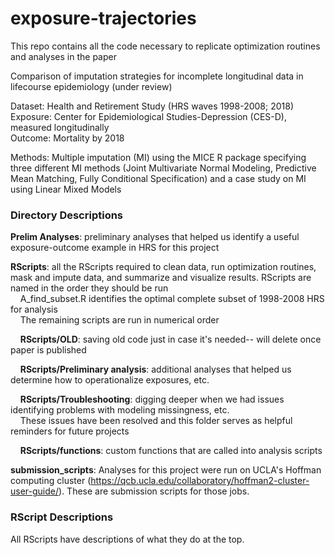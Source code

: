 # exposure-trajectories

This repo contains all the code necessary to replicate optimization routines and analyses in the paper

Comparison of imputation strategies for incomplete longitudinal data in lifecourse epidemiology (under review)

Dataset: Health and Retirement Study (HRS waves 1998-2008; 2018) <br>
Exposure: Center for Epidemiological Studies-Depression (CES-D), measured longitudinally <br>
Outcome: Mortality by 2018 <br>

Methods: Multiple imputation (MI) using the MICE R package specifying three different MI methods (Joint Multivariate Normal Modeling, Predictive Mean Matching, Fully Conditional Specification) and a case study on MI using Linear Mixed Models

### Directory Descriptions
**Prelim Analyses**: preliminary analyses that helped us identify a useful exposure-outcome example in HRS for this project <br>

**RScripts**: all the RScripts required to clean data, run optimization routines, mask and impute data, and summarize and visualize results. RScripts are named in the order they should be run <br> 
&nbsp;&nbsp;&nbsp;&nbsp;A_find_subset.R identifies the optimal complete subset of 1998-2008 HRS for analysis <br>
&nbsp;&nbsp;&nbsp;&nbsp;The remaining scripts are run in numerical order <br>

&nbsp;&nbsp;&nbsp;&nbsp;**RScripts/OLD**: saving old code just in case it's needed-- will delete once paper is published <br>

&nbsp;&nbsp;&nbsp;&nbsp;**RScripts/Preliminary analysis**: additional analyses that helped us determine how to operationalize exposures, etc. <br>

&nbsp;&nbsp;&nbsp;&nbsp;**RScripts/Troubleshooting**: digging deeper when we had issues identifying problems with modeling missingness, etc. <br>
&nbsp;&nbsp;&nbsp;&nbsp;These issues have been resolved and this folder serves as helpful reminders for future projects <br>

&nbsp;&nbsp;&nbsp;&nbsp;**RScripts/functions**: custom functions that are called into analysis scripts <br>

**submission_scripts**: Analyses for this project were run on UCLA's Hoffman computing cluster (https://qcb.ucla.edu/collaboratory/hoffman2-cluster-user-guide/). These are submission scripts for those jobs.

### RScript Descriptions
All RScripts have descriptions of what they do at the top.
